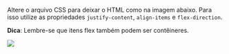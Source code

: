 Altere o arquivo CSS para deixar o HTML como na imagem abaixo. Para isso utilize as propriedades `justify-content`, `align-items` e `flex-direction`.

**Dica**: Lembre-se que itens flex também podem ser contêineres.

![](https://jslpfmlhyrzjbddidwga.supabase.co/storage/v1/object/public/assets-conteudo/imagens/exercicio1-flex.png)



